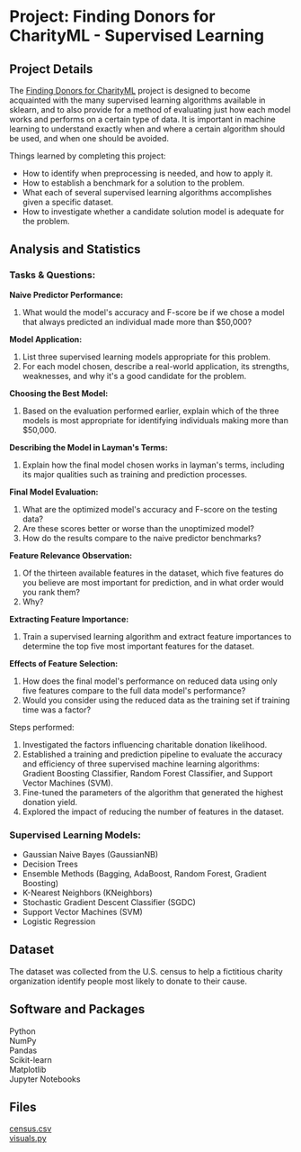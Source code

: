 # Project: Finding Donors for CharityML - Supervised Learning 

## Project Details
The [Finding Donors for CharityML](https://github.com/CyndiMorris/AnalyticsProjects/blob/main/FindingDonors/FindingDonors.ipynb) project is designed to become acquainted with the many supervised learning algorithms available in sklearn, and to also provide for a method of evaluating just how each model works and performs on a certain type of data. It is important in machine learning to understand exactly when and where a certain algorithm should be used, and when one should be avoided.

Things learned by completing this project:
- How to identify when preprocessing is needed, and how to apply it.
- How to establish a benchmark for a solution to the problem.
- What each of several supervised learning algorithms accomplishes given a specific dataset.
- How to investigate whether a candidate solution model is adequate for the problem.

## Analysis and Statistics

### Tasks & Questions:

**Naive Predictor Performance:**  
1. What would the model's accuracy and F-score be if we chose a model that always predicted an individual made more than $50,000?  

**Model Application:**  
1. List three supervised learning models appropriate for this problem.  
2. For each model chosen, describe a real-world application, its strengths, weaknesses, and why it's a good candidate for the problem.
 
**Choosing the Best Model:**  
1. Based on the evaluation performed earlier, explain which of the three models is most appropriate for identifying individuals making more than $50,000.
   
**Describing the Model in Layman's Terms:**  
1. Explain how the final model chosen works in layman's terms, including its major qualities such as training and prediction processes.
   
**Final Model Evaluation:**  
1. What are the optimized model's accuracy and F-score on the testing data?  
2. Are these scores better or worse than the unoptimized model?  
3. How do the results compare to the naive predictor benchmarks?
   
**Feature Relevance Observation:**
1. Of the thirteen available features in the dataset, which five features do you believe are most important for prediction, and in what order would you rank them?  
2. Why?
   
**Extracting Feature Importance:**
1. Train a supervised learning algorithm and extract feature importances to determine the top five most important features for the dataset.
   
**Effects of Feature Selection:**
1. How does the final model's performance on reduced data using only five features compare to the full data model's performance?  
2. Would you consider using the reduced data as the training set if training time was a factor?  

Steps performed:
1. Investigated the factors influencing charitable donation likelihood.
2. Established a training and prediction pipeline to evaluate the accuracy and efficiency of three supervised machine learning algorithms: Gradient Boosting Classifier, Random Forest Classifier, and Support Vector Machines (SVM).
3. Fine-tuned the parameters of the algorithm that generated the highest donation yield.
4. Explored the impact of reducing the number of features in the dataset.

### Supervised Learning Models: 

* Gaussian Naive Bayes (GaussianNB)  
* Decision Trees  
* Ensemble Methods (Bagging, AdaBoost, Random Forest, Gradient Boosting)  
* K-Nearest Neighbors (KNeighbors)  
* Stochastic Gradient Descent Classifier (SGDC)  
* Support Vector Machines (SVM)  
* Logistic Regression


## Dataset

The dataset was collected from the U.S. census to help a fictitious charity organization identify people most likely to donate to their cause. 

## Software and Packages

Python  
NumPy   
Pandas  
Scikit-learn  
Matplotlib   
Jupyter Notebooks
 
## Files

[census.csv](https://github.com/CyndiMorris/AnalyticsProjects/blob/main/FindingDonors/census.csv)  
[visuals.py](https://github.com/CyndiMorris/AnalyticsProjects/blob/main/FindingDonors/visuals.py)

